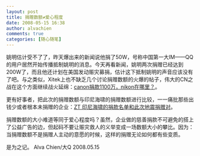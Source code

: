 ```yaml
---
layout: post
title: 捐赠数额≠爱心程度
date: 2008-05-15 16:38
author: alvachien
comments: true
categories: [随心随笔]
---
```


姚明估计受不了了，昨天爆出来的新闻说他捐了50W，号称中国第一大IM——QQ的用户居然开始传播抵制姚明的消息。今天再看新闻，姚明两次捐赠已经达到200W了，而且他还计划在美国发动赈灾募捐，估计这下抵制姚明的声音应该没有了吧。与之类似，Xitek上也不缺乏几个讨论捐赠数额的火爆的帖子，伟大的CN之战在这个方面继续战火延绵：<a href="http://forum.xitek.com/showthread.php?threadid=526020" target="_blank">canon捐款1100万，nikon在哪里？</a>。

更有好事者，把此次的捐赠数额与印尼海啸的捐赠数额进行比较，一一痛批那些出钱少或者根本未捐赠的企业：<a href="http://forum.xitek.com/showthread.php?threadid=526173" target="_blank">ZT 印尼海啸的捐款名单和此次地震捐赠对</a>。

捐赠数额的大小难道等同于爱心程度吗？虽然，企业做的慈善捐款不可避免的搭上了公益广告的边，但起码不要让赈灾救人的义举变成一场数额大小的攀比。因为：当捐赠数额不是捐赠人主动的意愿的时候，这样的捐赠无论如何都有些变质。

是为之记。
Alva Chien/大Q
2008.05.15

